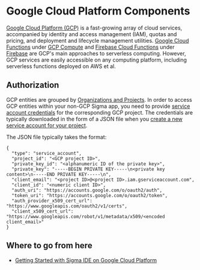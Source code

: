 # Google Cloud Platform Components

[Google Cloud Platform (GCP)](https://cloud.google.com/) is a fast-growing array of cloud services,
accompanied by identity and access management (IAM), quotas and pricing, and deployment and lifecycle management utilities.
[Google Cloud Functions](https://cloud.google.com/functions/) under
[GCP Compute](https://cloud.google.com/docs/overview/cloud-platform-services#computing-hosting) and
[Firebase Cloud Functions](https://firebase.google.com/docs/functions/) under
[Firebase](https://firebase.google.com/)
are GCP's main approaches to serverless computing.
However, GCP services are easily accessible on any computing platform, including serverless functions deployed on AWS et al.


## Authorization

GCP entities are grouped by
[Organizations and Projects](https://cloud.google.com/resource-manager/docs/cloud-platform-resource-hierarchy).
In order to access GCP entities within your non-GCP Sigma app, you need to provide
[service account credentials](https://cloud.google.com/iam/docs/understanding-service-accounts)
for the corresponding GCP project.
The credentials are typically downloaded in the form of a JSON file when you
[create a new service account for your project](https://developers.google.com/identity/protocols/OAuth2ServiceAccount#creatinganaccount).

The JSON file typically takes the format:

```
{
  "type": "service_account",
  "project_id": "<GCP project ID>",
  "private_key_id": "<alphanumeric ID of the private key>",
  "private_key": "-----BEGIN PRIVATE KEY-----\n<private key content>\n-----END PRIVATE KEY-----\n",
  "client_email": "<project ID>@<project ID>.iam.gserviceaccount.com",
  "client_id": "<numeric client ID>",
  "auth_uri": "https://accounts.google.com/o/oauth2/auth",
  "token_uri": "https://accounts.google.com/o/oauth2/token",
  "auth_provider_x509_cert_url": "https://www.googleapis.com/oauth2/v1/certs",
  "client_x509_cert_url": "https://www.googleapis.com/robot/v1/metadata/x509/<encoded client_email>"
}
```


## Where to go from here

* [Getting Started with Sigma IDE on Google Cloud Platform](./getting-started.md)